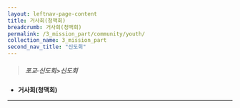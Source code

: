 ```yaml
---
layout: leftnav-page-content
title: 거사회(청맥회)
breadcrumb: 거사회(청맥회)
permalink: /3_mission_part/community/youth/
collection_name: 3_mission_part
second_nav_title: "신도회"
---
```


> ##### **포교·신도회>신도회**

* **거사회(청맥회)**
---





